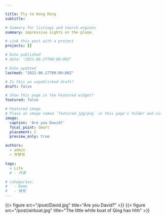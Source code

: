 ```yaml
---

title: Fly to Hong Kong
subtitle: 

# Summary for listings and search engines
summary: impressive sights on the plane.

# Link this post with a project
projects: []

# Date published
# date: "2021-06-27T00:00:00Z"

# Date updated
lastmod: "2021-06-27T00:00:00Z"

# Is this an unpublished draft?
draft: false

# Show this page in the Featured widget?
featured: false

# Featured image
# Place an image named `featured.jpg/png` in this page's folder and customize its options here.
image:
  caption: 'Are you David?'
  focal_point: Smart
  placement: 2
  preview_only: true

authors:
  - admin
  - 乔梦玲

tags:
  - Life
  # - 开源

# categories:
#   - Demo
#   - 教程
---
```

{{< figure src="/post/David.jpg" title="Are you David?" >}}
{{< figure src="/post/airboat.jpg" title="The little white boat of Qing hao hhh" >}}

<!-- 
## Overview

Are you David? -->


